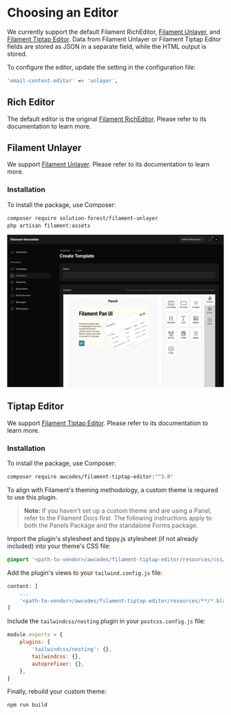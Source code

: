 # Choosing an Editor

We currently support the default Filament RichEditor, [Filament Unlayer](https://github.com/solutionforest/filament-unlayer), and [Filament Tiptap Editor](https://github.com/awcodes/filament-tiptap-editor). Data from Filament Unlayer or Filament Tiptap Editor fields are stored as JSON in a separate field, while the HTML output is stored.

To configure the editor, update the setting in the configuration file:

```bash
'email-content-editor' => 'unlayer',
```

## Rich Editor

The default editor is the original [Filament RichEditor](https://filamentphp.com/docs/3.x/forms/fields/rich-editor). Please refer to its documentation to learn more.

## Filament Unlayer

We support [Filament Unlayer](https://github.com/solutionforest/filament-unlayer). Please refer to its documentation to learn more.

### Installation

To install the package, use Composer:

```bash
composer require solution-forest/filament-unlayer
php artisan filament:assets
```

![Unlayer Image](../../images/capscreens/capscreen-14.png)

## Tiptap Editor

We support [Filament Tiptap Editor](https://github.com/awcodes/filament-tiptap-editor). Please refer to its documentation to learn more.

### Installation

To install the package, use Composer:

```bash
composer require awcodes/filament-tiptap-editor:"^3.0"
```

To align with Filament's theming methodology, a custom theme is required to use this plugin.

> **Note:** If you haven't set up a custom theme and are using a Panel, refer to the Filament Docs first. The following instructions apply to both the Panels Package and the standalone Forms package.

Import the plugin's stylesheet and tippy.js stylesheet (if not already included) into your theme's CSS file:

```css
@import '<path-to-vendor>/awcodes/filament-tiptap-editor/resources/css/plugin.css';
```

Add the plugin's views to your `tailwind.config.js` file:

```javascript
content: [
    ...
    '<path-to-vendor>/awcodes/filament-tiptap-editor/resources/**/*.blade.php',
]
```

Include the `tailwindcss/nesting` plugin in your `postcss.config.js` file:

```javascript
module.exports = {
    plugins: {
        'tailwindcss/nesting': {},
        tailwindcss: {},
        autoprefixer: {},
    },
}
```

Finally, rebuild your custom theme:

```bash
npm run build
```
